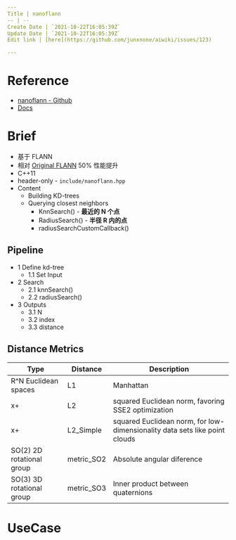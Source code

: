 ```yaml
---
Title | nanoflann
-- | --
Create Date | `2021-10-22T16:05:39Z`
Update Date | `2021-10-22T16:05:39Z`
Edit link | [here](https://github.com/junxnone/aiwiki/issues/123)

---
```

# Reference
- [nanoflann - Github](https://github.com/jlblancoc/nanoflann)
- [Docs](http://jlblancoc.github.io/nanoflann/)

# Brief
- 基于 FLANN
- 相对 [Original FLANN](https://github.com/junxnone/tech-io/issues/991) 50% 性能提升
- C++11
- header-only - `include/nanoflann.hpp`
- Content
  - Building KD-trees
  - Querying closest neighbors
    - KnnSearch() - **最近的 N 个点**
    - RadiusSearch() - **半径 R 内的点**
    - radiusSearchCustomCallback()
## Pipeline
- 1 Define kd-tree
  - 1.1 Set Input
- 2 Search
  - 2.1 knnSearch()
  - 2.2 radiusSearch()
- 3 Outputs
  - 3.1 N 
  - 3.2 index
  - 3.3 distance

## Distance Metrics

Type | Distance | Description
-- | -- | --
R^N Euclidean spaces | L1 | Manhattan
x+ | L2 | squared Euclidean norm, favoring SSE2 optimization
x+ | L2_Simple | squared Euclidean norm, for low-dimensionality data sets like point clouds
SO(2) 2D rotational group | metric_SO2 | Absolute angular diference
SO(3) 3D rotational group | metric_SO3 | Inner product between quaternions

# UseCase

